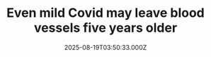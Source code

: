 ---
title: "Even mild Covid may leave blood vessels five years older"
date: 2025-08-19T03:50:33.000Z
category: Health
externalLink: "https://www.sciencedaily.com/releases/2025/08/250818102946.htm"
image: ""
excerpt: "Researchers discovered that Covid accelerates blood vessel aging by about five years, especially in women. Even mild infections increased arterial stiffness, with vaccinated individuals showing less damage. This vascular aging may raise long-term heart and stroke risk.…"
---